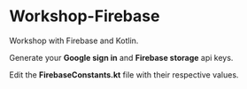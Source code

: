 # Workshop-Firebase
Workshop with Firebase and Kotlin.

Generate your **Google sign in** and **Firebase storage** api keys.

Edit the **FirebaseConstants.kt** file with their respective values.
